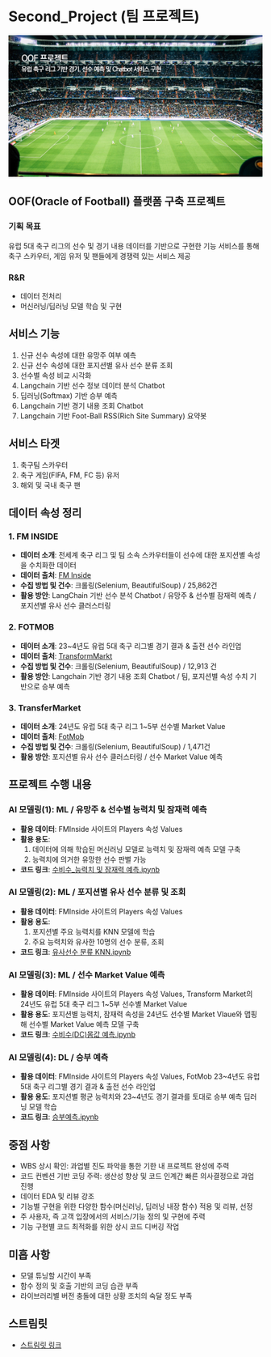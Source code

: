 # Second_Project (팀 프로젝트)

![image](OOF_배경화면.jpg)

## OOF(Oracle of Football) 플랫폼 구축 프로젝트

### 기획 목표
유럽 5대 축구 리그의 선수 및 경기 내용 데이터를 기반으로 구현한 기능 서비스를 통해 축구 스카우터, 게임 유저 및 팬들에게 경쟁력 있는 서비스 제공

### R&R
- 데이터 전처리
- 머신러닝/딥러닝 모델 학습 및 구현

## 서비스 기능
1. 신규 선수 속성에 대한 유망주 여부 예측
2. 신규 선수 속성에 대한 포지션별 유사 선수 분류 조회
3. 선수별 속성 비교 시각화
4. Langchain 기반 선수 정보 데이터 분석 Chatbot
5. 딥러닝(Softmax) 기반 승부 예측
6. Langchain 기반 경기 내용 조회 Chatbot
7. Langchain 기반 Foot-Ball RSS(Rich Site Summary) 요약봇

## 서비스 타겟
1. 축구팀 스카우터
2. 축구 게임(FIFA, FM, FC 등) 유저
3. 해외 및 국내 축구 팬

## 데이터 속성 정리

### 1. FM INSIDE
- **데이터 소개**: 전세계 축구 리그 및 팀 소속 스카우터들이 선수에 대한 포지션별 속성을 수치화한 데이터
- **데이터 출처**: [FM Inside](https://fminside.net)
- **수집 방법 및 건수**: 크롤링(Selenium, BeautifulSoup) / 25,862건
- **활용 방안**: LangChain 기반 선수 분석 Chatbot / 유망주 & 선수별 잠재력 예측 / 포지션별 유사 선수 클러스터링

### 2. FOTMOB
- **데이터 소개**: 23~4년도 유럽 5대 축구 리그별 경기 결과 & 출전 선수 라인업
- **데이터 출처**: [TransformMarkt](https://transfermarket.com)
- **수집 방법 및 건수**: 크롤링(Selenium, BeautifulSoup) / 12,913 건
- **활용 방안**: Langchain 기반 경기 내용 조회 Chatbot / 팀, 포지션별 속성 수치 기반으로 승부 예측

### 3. TransferMarket
- **데이터 소개**: 24년도 유럽 5대 축구 리그 1~5부 선수별 Market Value
- **데이터 출처**: [FotMob](https://fotmob.com)
- **수집 방법 및 건수**: 크롤링(Selenium, BeautifulSoup) / 1,471건
- **활용 방안**: 포지션별 유사 선수 클러스터링 / 선수 Market Value 예측

## 프로젝트 수행 내용

### AI 모델링(1): ML / 유망주 & 선수별 능력치 및 잠재력 예측
- **활용 데이터**: FMInside 사이트의 Players 속성 Values
- **활용 용도**:
  1. 데이터에 의해 학습된 머신러닝 모델로 능력치 및 잠재력 예측 모델 구축
  2. 능력치에 의거한 유망한 선수 판별 가능
- **코드 링크**: [수비수_능력치 및 잠재력 예측.ipynb](능력치%20및%20잠재력%20예측/수비수_능력치,%20잠재력%20예측.ipynb)

### AI 모델링(2): ML / 포지션별 유사 선수 분류 및 조회
- **활용 데이터**: FMInside 사이트의 Players 속성 Values
- **활용 용도**:
  1. 포지션별 주요 능력치를 KNN 모델에 학습
  2. 주요 능력치와 유사한 10명의 선수 분류, 조회
- **코드 링크**: [유사선수 분류 KNN.ipynb](KNN%20유사선수%20분류/Knn_DC%20(2).ipynb)

### AI 모델링(3): ML / 선수 Market Value 예측
- **활용 데이터**: FMInside 사이트의 Players 속성 Values, Transform Market의 24년도 유럽 5대 축구 리그 1~5부 선수별 Market Value
- **활용 용도**: 포지션별 능력치, 잠재력 속성을 24년도 선수별 Market Vlaue와 맵핑해 선수별 Market Value 예측 모델 구축
- **코드 링크**: [수비수(DC)몸값 예측.ipynb](몸값예측/수비수(DC)몸값예측.ipynb)

### AI 모델링(4): DL / 승부 예측
- **활용 데이터**: FMInside 사이트의 Players 속성 Values, FotMob 23~4년도 유럽 5대 축구 리그별 경기 결과 & 출전 선수 라인업
- **활용 용도**: 포지션별 평균 능력치와 23~4년도 경기 결과를 토대로 승부 예측 딥러닝 모델 학습
- **코드 링크**: [승부예측.ipynb](승부예측/승부예측.ipynb)

## 중점 사항
- WBS 상시 확인: 과업별 진도 파악을 통한 기한 내 프로젝트 완성에 주력
- 코드 컨벤션 기반 코딩 주력: 생산성 향상 및 코드 인계간 빠른 의사결정으로 과업 진행
- 데이터 EDA 및 리뷰 강조
- 기능별 구현을 위한 다양한 함수(머신러닝, 딥러닝 내장 함수) 적용 및 리뷰, 선정
- 주 사용자, 즉 고객 입장에서의 서비스/기능 정의 및 구현에 주력
- 기능 구현별 코드 최적화를 위한 상시 코드 디버깅 작업

## 미흡 사항
- 모델 튜닝할 시간이 부족
- 함수 정의 및 호출 기반의 코딩 습관 부족
- 라이브러리별 버전 충돌에 대한 상황 조치의 숙달 정도 부족

## 스트림릿
- [스트림릿 링크](https://sayoof-adios.streamlit.app/)
